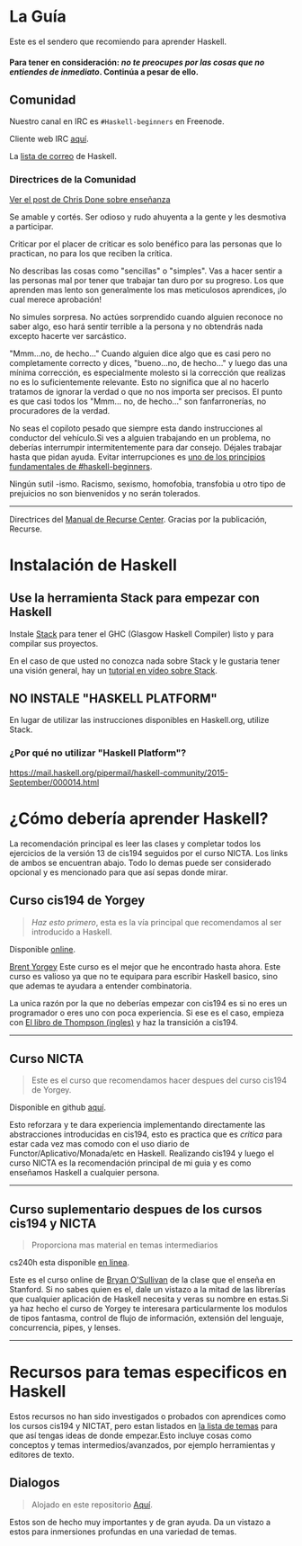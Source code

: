 # La Guía

Este es el sendero que recomiendo para aprender Haskell.


#### Para tener en consideración: *no te preocupes por las cosas que no entiendes de inmediato*. Continúa a pesar de ello.

## Comunidad

Nuestro canal en IRC es `#Haskell-beginners` en Freenode.

Cliente web IRC [aquí](http://webchat.freenode.net/).

La [lista de correo](https://wiki.haskell.org/Mailing_lists) de Haskell.

### Directrices de la Comunidad
[Ver el post de Chris Done sobre enseñanza](http://chrisdone.com/posts/teaching)

Se amable y cortés. Ser odioso y rudo ahuyenta a la gente y les desmotiva a participar.

Criticar por el placer de criticar es solo benéfico para las personas que lo practican, no para los que reciben la crítica.

No describas las cosas como "sencillas" o "simples". Vas a hacer sentir a las personas mal por tener que trabajar tan duro por su progreso. Los que aprenden mas lento son generalmente los mas meticulosos aprendices, ¡lo cual merece aprobación!

No simules sorpresa. No actúes sorprendido cuando alguien reconoce no saber algo, eso hará sentir terrible a la persona y no obtendrás nada excepto hacerte ver sarcástico.

"Mmm...no, de hecho..." Cuando alguien dice algo que es casi pero no completamente correcto y dices, "bueno...no, de hecho..." y luego das una mínima corrección, es especialmente molesto si la corrección que realizas no es lo suficientemente relevante. Esto no significa que al no hacerlo tratamos de ignorar la verdad o que no nos importa ser precisos. El punto es que casi todos los "Mmm... no, de hecho..." son fanfarronerías, no procuradores de la verdad. 

No seas el copiloto pesado que siempre esta dando instrucciones al conductor del vehículo.Si ves a alguien trabajando en un problema, no deberías interrumpir intermitentemente para dar consejo. Déjales trabajar hasta que pidan ayuda. Evitar interrupciones es [uno de los principios fundamentales de #haskell-beginners](http://chrisdone.com/posts/teaching).

Ningún sutil -ismo. Racismo, sexismo, homofobia, transfobia u otro tipo de prejuicios no son bienvenidos y no serán tolerados.

---

Directrices del [Manual de Recurse Center](https://www.recurse.com/manual). Gracias por la publicación, Recurse.

# Instalación de Haskell

## Use la herramienta Stack para empezar con Haskell

Instale [Stack](http://haskellstack.org) para tener el GHC (Glasgow Haskell Compiler) listo y para compilar sus proyectos.

En el caso de que usted no conozca nada sobre Stack y le gustaria tener una visión general, hay un [tutorial en vídeo sobre Stack](https://www.youtube.com/watch?v=sRonIB8ZStw).


## NO INSTALE "HASKELL PLATFORM"

En lugar de utilizar las instrucciones disponibles en Haskell.org, utilize Stack.

### ¿Por qué no utilizar "Haskell Platform"?

https://mail.haskell.org/pipermail/haskell-community/2015-September/000014.html

# ¿Cómo debería aprender Haskell?

La recomendación principal es leer las clases y completar todos los ejercicios de la versión 13 de cis194 seguidos por el curso NICTA. Los links de ambos se encuentran abajo. Todo lo demas puede ser considerado opcional y es mencionado para que así sepas donde mirar.

## Curso cis194 de Yorgey

> *Haz esto primero*, esta es la vía principal que recomendamos al ser introducido a Haskell.

Disponible [online](http://www.seas.upenn.edu/~cis194/spring13/lectures.html).

[Brent Yorgey](https://byorgey.wordpress.com) Este curso es el mejor que he encontrado hasta ahora. Este curso es valioso ya que no te equipara para escribir Haskell basico, sino que ademas te ayudara a entender combinatoria.

La unica razón por la que no deberías empezar con cis194 es si no eres un programador o eres uno con poca experiencia. Si ese es el caso, empieza con [El libro de Thompson (ingles)](http://www.haskellcraft.com/craft3e/Home.html) y haz la transición a cis194.

---

## Curso NICTA

> Este es el curso que recomendamos hacer despues del curso cis194 de Yorgey.

Disponible en github [aquí](https://github.com/NICTA/course).

Esto reforzara y te dara experiencia implementando directamente las abstracciones introducidas en cis194, esto es practica que es *critica* para estar cada vez mas comodo con el uso diario de Functor/Aplicativo/Monada/etc en Haskell. Realizando cis194 y luego el curso NICTA es la recomendación principal de mi guia y es como enseñamos Haskell a cualquier persona.

---

## Curso suplementario despues de los cursos cis194 y NICTA

> Proporciona mas material en temas intermediarios

cs240h esta disponible [en linea](http://www.scs.stanford.edu/14sp-cs240h/).

Este es el curso online de [Bryan O'Sullivan](https://github.com/bos) de la clase que el enseña en Stanford. Si no sabes quien es el, dale un vistazo a la mitad de las librerías que cualquier aplicación de Haskell necesita y veras su nombre en estas.Si  ya haz hecho el curso de Yorgey te interesara particularmente los modulos de tipos fantasma, control de flujo de información, extensión del lenguaje, concurrencia, pipes, y lenses.

---

# Recursos para temas especificos en Haskell

Estos recursos no han sido investigados o probados con aprendices como los cursos cis194 y NICTAT, pero estan listados en [la lista de temas](specific_topics.md) para que así tengas ideas de donde empezar.Esto incluye cosas como conceptos y temas intermedios/avanzados, por ejemplo herramientas y editores de texto.


## Dialogos

> Alojado en este repositorio [Aquí](dialogues.md).

Estos son de hecho muy importantes y de gran ayuda. Da un vistazo a estos para inmersiones profundas en una variedad de temas.






